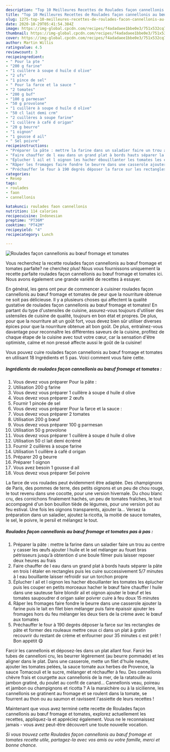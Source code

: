 ```yaml
---
description: "Top 10 Meilleures Recettes de Roulades façon cannellonis au bœuf fromage et tomates"
title: "Top 10 Meilleures Recettes de Roulades façon cannellonis au bœuf fromage et tomates"
slug: 1275-top-10-meilleures-recettes-de-roulades-facon-cannellonis-au-bouf-fromage-et-tomates
date: 2020-10-29T05:41:54.384Z
image: https://img-global.cpcdn.com/recipes/f4adadaee1bbe0e3/751x532cq70/roulades-facon-cannellonis-au-boeuf-fromage-et-tomates-photo-principale-de-la-recette.jpg
thumbnail: https://img-global.cpcdn.com/recipes/f4adadaee1bbe0e3/751x532cq70/roulades-facon-cannellonis-au-boeuf-fromage-et-tomates-photo-principale-de-la-recette.jpg
cover: https://img-global.cpcdn.com/recipes/f4adadaee1bbe0e3/751x532cq70/roulades-facon-cannellonis-au-boeuf-fromage-et-tomates-photo-principale-de-la-recette.jpg
author: Martin Willis
ratingvalue: 4.5
reviewcount: 3
recipeingredient:
- " Pour la pte "
- "200 g farine"
- "1 cuillère à soupe d huile d olive"
- "2 ufs"
- "1 pince de sel"
- " Pour la farce et la sauce "
- "2 tomates"
- "200 g buf"
- "100 g parmesan"
- "50 g provolone"
- "1 cuillère à soupe d huile d olive"
- "50 cl lait demi crm"
- "2 cuillères à soupe farine"
- "1 cuillère à café d origan"
- "20 g beurre"
- "1 oignon"
- "1 gousse d ail"
- " Sel poivre"
recipeinstructions:
- "Préparer la pâte : mettre la farine dans un saladier faire un trou au centre y casser les œufs ajouter l huile et le sel mélanger au fouet bras pétrisseurs jusqu’à obtention d une boule filmer puis laisser reposer deux heures au frais"
- "Faire chauffer de l eau dans un grand plat à bords hauts séparer la pâte en trois l étaler en rectangles puis les cuire successivement 5/7 minutes à l eau bouillante laisser refroidir sur un torchon propre"
- "Éplucher l ail et l oignon les hacher ébouillanter les tomates les éplucher puis les couper en petits morceaux hacher le bœuf faire chauffer l huile dans une sauteuse faire blondir ail et oignon ajouter le bœuf et les tomates saupoudrer d origan saler poivrer cuire à feu doux 15 minutes"
- "Râper les fromages faire fondre le beurre dans une casserole ajouter la farine puis le lait en filet bien mélanger puis faire épaissir ajouter les fromages hors du feu mélanger les deux tiers de la crème avec le bœuf aux tomates"
- "Préchauffer le four à 190 degrés déposer la farce sur les rectangles de pâte et former des rouleaux mettre ceux ci dans un plat à gratin recouvrir du restant de crème et enfourner pour 35 minutes c est prêt ! Bon appétit 😋"
categories:
- Resep
tags:
- roulades
- faon
- cannellonis

katakunci: roulades faon cannellonis 
nutrition: 114 calories
recipecuisine: Indonesian
preptime: "PT36M"
cooktime: "PT42M"
recipeyield: "4"
recipecategory: Lunch

---
```



![Roulades façon cannellonis au bœuf fromage et tomates](https://img-global.cpcdn.com/recipes/f4adadaee1bbe0e3/751x532cq70/roulades-facon-cannellonis-au-boeuf-fromage-et-tomates-photo-principale-de-la-recette.jpg)

Vous recherchez la recette roulades façon cannellonis au bœuf fromage et tomates parfaite? ne cherchez plus! Nous vous fournissons uniquement la recette parfaite roulades façon cannellonis au bœuf fromage et tomates ici. Nous avons également une grande variété de recettes à essayer.

En général, les gens ont peur de commencer à cuisiner roulades façon cannellonis au bœuf fromage et tomates de peur que la nourriture obtenue ne soit pas délicieuse. Il y a plusieurs choses qui affectent la qualité gustative de roulades façon cannellonis au bœuf fromage et tomates! En partant du type d'ustensiles de cuisine, assurez-vous toujours d'utiliser des ustensiles de cuisine de qualité, toujours en bon état et propres. De plus, pour que la nourriture ait un goût fort, vous devez bien sûr utiliser diverses épices pour que la nourriture obtenue ait bon goût. De plus, entraînez-vous davantage pour reconnaître les différentes saveurs de la cuisine, profitez de chaque étape de la cuisine avec tout votre cœur, car la sensation d'être optimiste, calme et non pressé affecte aussi le goût de la cuisine!

<!--inarticleads1-->

Vous pouvez cuire roulades façon cannellonis au bœuf fromage et tomates en utilisant 18 Ingrédients et 5 pas. Voici comment vous faire cette.

##### Ingrédients de roulades façon cannellonis au bœuf fromage et tomates :

1. Vous devez vous préparer  Pour la pâte :
1. Utilisation 200 g farine
1. Vous devez vous préparer 1 cuillère à soupe d huile d olive
1. Vous devez vous préparer 2 œufs
1. Fournir 1 pincée de sel
1. Vous devez vous préparer  Pour la farce et la sauce :
1. Vous devez vous préparer 2 tomates
1. Utilisation 200 g bœuf
1. Vous devez vous préparer 100 g parmesan
1. Utilisation 50 g provolone
1. Vous devez vous préparer 1 cuillère à soupe d huile d olive
1. Utilisation 50 cl lait demi écrémé
1. Fournir 2 cuillères à soupe farine
1. Utilisation 1 cuillère à café d origan
1. Préparer 20 g beurre
1. Préparer 1 oignon
1. Vous avez besoin 1 gousse d ail
1. Vous devez vous préparer  Sel poivre


La farce de vos roulades peut évidemment être adaptée. Des champignons de Paris, des pommes de terre, des petits oignons et un peu de chou rouge, le tout revenu dans une cocotte, pour une version hivernale. Du chou blanc cru, des cornichons finalement hachés, un peu de tomates fraîches, le tout accompagné d&#39;un bon bouillon tiède de légumes, pour une version pot au feu estival. Une fois les oignons transparents, ajouter la… Versez la préparation dans un saladier, ajoutez la ricotta, la moitié de sauce tomates, le sel, le poivre, le persil et mélangez le tout. 

<!--inarticleads2-->

##### Roulades façon cannellonis au bœuf fromage et tomates pas à pas :

1. Préparer la pâte : mettre la farine dans un saladier faire un trou au centre y casser les œufs ajouter l huile et le sel mélanger au fouet bras pétrisseurs jusqu’à obtention d une boule filmer puis laisser reposer deux heures au frais
1. Faire chauffer de l eau dans un grand plat à bords hauts séparer la pâte en trois l étaler en rectangles puis les cuire successivement 5/7 minutes à l eau bouillante laisser refroidir sur un torchon propre
1. Éplucher l ail et l oignon les hacher ébouillanter les tomates les éplucher puis les couper en petits morceaux hacher le bœuf faire chauffer l huile dans une sauteuse faire blondir ail et oignon ajouter le bœuf et les tomates saupoudrer d origan saler poivrer cuire à feu doux 15 minutes
1. Râper les fromages faire fondre le beurre dans une casserole ajouter la farine puis le lait en filet bien mélanger puis faire épaissir ajouter les fromages hors du feu mélanger les deux tiers de la crème avec le bœuf aux tomates
1. Préchauffer le four à 190 degrés déposer la farce sur les rectangles de pâte et former des rouleaux mettre ceux ci dans un plat à gratin recouvrir du restant de crème et enfourner pour 35 minutes c est prêt ! Bon appétit 😋


Farcir les cannellonis et déposez-les dans un plat allant four. Farcir les tubes de cannelloni cru, les beurrer légèrement (au beurre pommade) et les aligner dans le plat. Dans une casserole, mette un filet d&#39;huile neutre, ajouter les tomates pelées, la sauce tomate aux herbes de Provence, la sauce Tomacouli et le sucre, mélanger et réchauffer à feu. Des cannellonis chèvre frais et courgette aux cannellonis de la mer, de la ratatouille au jambon gratiné, du poulet au confit de canard… Cannellonis veau, poireau et jambon ou champignons et ricotta ? A la maraichère ou à la sicilienne, les cannellonis se gratinent au fromage et se roulent dans la tomate, se fourrent au thon ou au saumon et ravissent l&#39;assiette de leurs recettes ! 

<!--inarticleads1-->

<p>
Maintenant que vous avez terminé cette recette de Roulades façon cannellonis au bœuf fromage et tomates, explorez actuellement les recettes, appliquez-la et appréciez également. Vous ne le reconnaissez jamais - vous avez peut-être découvert une toute nouvelle vocation.
</p>

<p>
<i>Si vous trouvez cette Roulades façon cannellonis au bœuf fromage et tomates recette utile, partagez-la avec vos amis ou votre famille, merci et bonne chance.</i>
</p>
